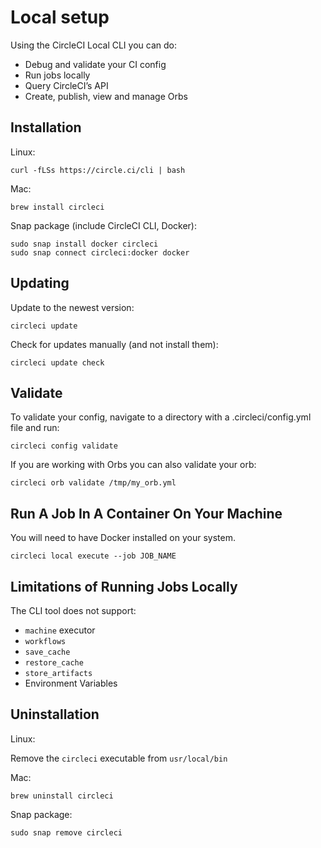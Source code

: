 # Local setup

Using the CircleCI Local CLI you can do:

- Debug and validate your CI config
- Run jobs locally
- Query CircleCI’s API
- Create, publish, view and manage Orbs

## Installation

Linux:
```
curl -fLSs https://circle.ci/cli | bash
```

Mac:
```
brew install circleci
```

Snap package (include CircleCI CLI, Docker):

```
sudo snap install docker circleci
sudo snap connect circleci:docker docker
```

## Updating

Update to the newest version:
```
circleci update
```

Check for updates manually (and not install them):
```
circleci update check
```

## Validate

To validate your config, navigate to a directory with a .circleci/config.yml file and run:
```
circleci config validate
```

If you are working with Orbs you can also validate your orb:
```
circleci orb validate /tmp/my_orb.yml
```

## Run A Job In A Container On Your Machine

You will need to have Docker installed on your system.
```
circleci local execute --job JOB_NAME
```

## Limitations of Running Jobs Locally

The CLI tool does not support:
- ```machine``` executor
- ```workflows```
- ```save_cache```
- ```restore_cache```
- ```store_artifacts```
- Environment Variables

## Uninstallation

Linux:

Remove the ```circleci``` executable from ```usr/local/bin```

Mac:
```
brew uninstall circleci
```

Snap package:
```
sudo snap remove circleci
```
